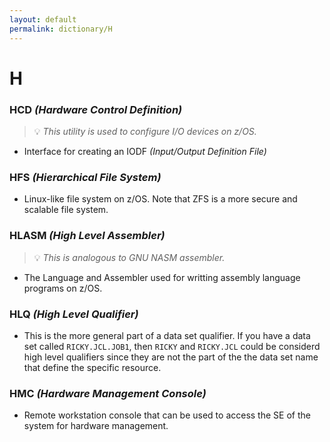 ```yaml
---
layout: default
permalink: dictionary/H
---
```


# H

### HCD *(Hardware Control Definition)*
> 💡 _This utility is used to configure I/O devices on z/OS._
* Interface for creating an IODF *(Input/Output Definition File)*

### HFS *(Hierarchical File System)*
* Linux-like file system on z/OS. Note that ZFS is a more secure and scalable file system.

### HLASM *(High Level Assembler)*
> 💡 _This is analogous to GNU NASM assembler._
* The Language and Assembler used for writting assembly language programs on z/OS.

### HLQ *(High Level Qualifier)*
* This is the more general part of a data set qualifier. If you have a data set called `RICKY.JCL.JOB1`, then `RICKY` and `RICKY.JCL` could be considerd high level qualifiers since they are not the part of the the data set name that define the specific resource.

### HMC *(Hardware Management Console)*
* Remote workstation console that can be used to access the SE of the system for hardware management.
